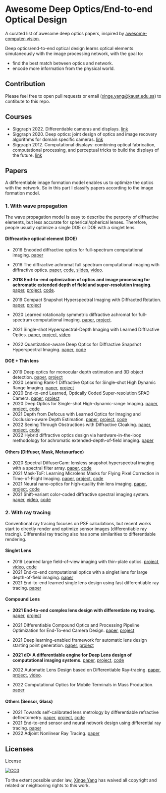 # Awesome Deep Optics/End-to-end Optical Design

A curated list of awesome deep optics papers, inspired by [awesome-computer-vision](https://github.com/jbhuang0604/awesome-computer-vision).

Deep optics/end-to-end optical design learns optical elements simutaneously with the image processing network, with the goal to:

- find the best match between optics and network.
- encode more information from the physical world.

## Contribution

Please feel free to open pull requests or email (xinge.yang@kaust.edu.sa) to contibute to this repo.

## Courses

- Siggraph 2022. Differentiable cameras and displays. [link](https://sites.google.com/princeton.edu/neural-optics/)
- Siggraph 2020. Deep optics: joint design of optics and image recovery algorithms for domain specific cameras. [link](https://dl.acm.org/doi/abs/10.1145/3388769.3407486)
- Siggraph 2012. Computational displays: combining optical fabrication, computational processing, and perceptual tricks to build the displays of the future. [link](https://dl.acm.org/doi/abs/10.1145/2343483.2343487)

## Papers

A differentiable image formation model enables us to optimize the optics with the network. So in this part I classify papers according to the image formation model.

### 1. With wave propagation

The wave propagation model is easy to describe the perporty of diffractive elements, but less accurate for spherical/spherical lenses. Therefore, people usually optimize a single DOE or DOE with a singlet lens.

#### Diffreactive optical element (DOE)

- 2016 Encoded diffractive optics for full-spectrum computational imaging. [paper](https://www.nature.com/articles/srep33543.pdf)
- 2016 The diffractive achromat full spectrum computational imaging with diffractive optics. [paper](https://dl.acm.org/doi/pdf/10.1145/2897824.2925941), [code](https://github.com/vsitzmann/deepoptics), [slides](https://www.slideshare.net/StanfordComputationalImaging/endtoend-optimization-of-cameras-and-image-processing-siggraph-2018), [video](https://dl.acm.org/doi/10.1145/2897824.2925941).

- **2018 End-to-end optimization of optics and image processing for achromatic extended depth of field and super-resolution imaging.** [paper](https://dl.acm.org/doi/pdf/10.1145/3197517.3201333), [project](https://www.computationalimaging.org/publications/end-to-end-optimization-of-optics-and-image-processing-for-achromatic-extended-depth-of-field-and-super-resolution-imaging/), [code](https://github.com/vsitzmann/deepoptics).

- 2019 Compact Snapshot Hyperspectral Imaging with Diffracted Rotation. [paper](https://vccimaging.org/Publications/Jeon2019Hyperspectral/Jeon2019Hyperspectral.pdf), [project](https://vccimaging.org/Publications/Jeon2019Hyperspectral/)
- 2020 Learned rotationally symmetric diffractive achromat for full-spectrum computational imaging. [paper](https://opg.optica.org/optica/fulltext.cfm?uri=optica-7-10-1298&id=440114), [project](https://www.computationalimaging.org/publications/learned-rotationally-symmetric-diffractive-achromat/).
- 2021 Single-shot Hyperspectral-Depth Imaging with Learned Diffractive Optics. [paper](https://openaccess.thecvf.com/content/ICCV2021/papers/Baek_Single-Shot_Hyperspectral-Depth_Imaging_With_Learned_Diffractive_Optics_ICCV_2021_paper.pdf), [project](http://vclab.kaist.ac.kr/iccv2021/dataset.html), [video](https://www.youtube.com/watch?v=Q-9PnlkxnMs)
- 2022 Quantization-aware Deep Optics for Diffractive Snapshot Hyperspectral Imaging. [paper](https://openaccess.thecvf.com/content/CVPR2022/papers/Li_Quantization-Aware_Deep_Optics_for_Diffractive_Snapshot_Hyperspectral_Imaging_CVPR_2022_paper.pdf), [code](https://github.com/lg-li/QuantizationAwareDeepOptics)

#### DOE + Thin lens

- 2019 Deep optics for monocular depth estimation and 3D object detection. [paper](https://arxiv.org/abs/1904.08601), [project](http://www.computationalimaging.org/publications/deep-optics-depth/)
- 2020 Learning Rank-1 Diffractive Optics for Single-shot High Dynamic Range Imaging. [paper](https://vccimaging.org/Publications/Sun2020LearningRank1HDR/Sun2020LearningRank1HDR_supp.pdf), [project](https://vccimaging.org/Publications/Sun2020LearningRank1HDR/)
- 2020 End-to-end Learned, Optically Coded Super-resolution SPAD Camera. [paper](https://vccimaging.org/Publications/Sun2019SingleShotSPAD/Sun2019SingleShotSPAD.pdf), [project](https://vccimaging.org/Publications/Sun2019SingleShotSPAD/)
- 2020 Deep Optics for Single-shot High-dynamic-range Imaging. [paper](https://openaccess.thecvf.com/content_CVPR_2020/papers/Metzler_Deep_Optics_for_Single-Shot_High-Dynamic-Range_Imaging_CVPR_2020_paper.pdf), [project](https://www.computationalimaging.org/publications/deep-optics-hdr/), [code](https://github.com/computational-imaging/DeepOpticsHDR)
- 2021 Depth from Defocus with Learned Optics for Imaging and Occlusion-aware Depth Estimation. [paper](http://www.computationalimaging.org/wp-content/uploads/2021/04/DeepDfD_ICCP2021.pdf), [project](https://www.computationalimaging.org/publications/deepopticsdfd/), [code](https://github.com/computational-imaging/DepthFromDefocusWithLearnedOptics)
- 2022 Seeing Through Obstructions with Diffractive Cloaking. [paper](https://light.princeton.edu/wp-content/uploads/2022/07/seeing_through_obstructions_main.pdf), [project](https://light.princeton.edu/publication/seeing-through-obstructions/), [code](https://github.com/princeton-computational-imaging/SeeThroughObstructions)
- 2022 Hybrid diffractive optics design via hardware-in-the-loop methodology for achromatic extended-depth-of-field imaging. [paper](https://opg.optica.org/DirectPDFAccess/CC2AAA95-64FA-4A73-99FAEAA61B4A97CF_494463/oe-30-18-32633.pdf?da=1&id=494463&seq=0&mobile=no)

#### Others (Diffuser, Mask, Metasurface)

- 2020 Spectral DiffuserCam: lensless snapshot hyperspectral imaging with a spectral filter array. [paper](https://opg.optica.org/optica/fulltext.cfm?uri=optica-7-10-1298&id=440114), [code](https://github.com/Waller-Lab/SpectralDiffuserCam)
- 2021 Mask-ToF: Learning Microlens Masks for Flying Pixel Correction in Time-of-Flight Imaging. [paper](https://openaccess.thecvf.com/content/CVPR2021/papers/Chugunov_Mask-ToF_Learning_Microlens_Masks_for_Flying_Pixel_Correction_in_Time-of-Flight_CVPR_2021_paper.pdf), [project](https://light.princeton.edu/publication/mask-tof/), [code](https://github.com/princeton-computational-imaging/MaskToF)
- 2021 Neural nano-optics for high-quality thin lens imaging. [paper](https://www.nature.com/articles/s41467-021-26443-0), [project](https://light.princeton.edu/publication/neural-nano-optics/), [code](https://github.com/Ethan-Tseng/Neural_Nano-Optics)
- 2021 Shift-variant color-coded diffractive spectral imaging system. [paper](https://opg.optica.org/optica/fulltext.cfm?uri=optica-8-11-1424&id=464500), [video](https://www.youtube.com/watch?v=KNu2ZPLnR50), [code](https://github.com/jorgebaccauis/Shift-Variant-System)

### 2. With ray tracing

Conventional ray tracing focuses on PSF calculations, but recent works start to directly render and optimize sensor images (differentiable ray tracing). Differential ray tracing also has some similarities to differentiable rendering.

#### Singlet Lens

- 2019 Learned large field-of-view imaging with thin-plate optics. [project](https://vccimaging.org/Publications/Peng&Sun2019LearnLargeFOV/), [video](https://dl.acm.org/doi/10.1145/3355089.3356526), [code](https://github.com/qilinsun/LearnedLargeFOV)
- 2021 End-to-end computational optics with a singlet lens for large depth-of-field imaging. [paper](https://opg.optica.org/DirectPDFAccess/D3ED35BC-DC94-4D40-B027C5426D406F5C_458026/oe-29-18-28530.pdf?da=1&id=458026&seq=0&mobile=no)
- 2021 End-to-end learned single lens design using fast differentiable ray tracing. [paper](https://opg.optica.org/view_article.cfm?gotourl=%2FDirectPDFAccess%2F8497A765%2DB6C0%2D466D%2DA8216C0290B780F2%5F462662%2Fol%2D46%2D21%2D5453%2Epdf%3Fda%3D1%26id%3D462662%26seq%3D0%26mobile%3Dno&org=King%20Abdullah%20University%20of%20Science%20and%20Technology%20)

#### Compound Lens

- **2021 End-to-end complex lens design with differentiate ray tracing.** [paper](https://vccimaging.org/Publications/Sun2021DiffLens/Sun2021DiffLens.pdf), [project](https://vccimaging.org/Publications/Sun2021DiffLens/)

- 2021 Differentiable Compound Optics and Processing Pipeline Optimization for End-To-end Camera Design. [paper](https://light.cs.princeton.edu/wp-content/uploads/2021/02/DeepCompoundOptics.pdf), [project](https://light.princeton.edu/publication/deep_compound_optics/)
- 2021 Deep learning-enabled framework for automatic lens design starting point generation. [paper](https://opg.optica.org/DirectPDFAccess/3CCFC208-3A65-4ABB-8B196EC9543FBAD5_446872/oe-29-3-3841.pdf?da=1&id=446872&seq=0&mobile=no), [project](https://lensnet.herokuapp.com/)

- **2021 dO: A differentiable engine for Deep Lens design of computational imaging systems.** [paper](https://ieeexplore.ieee.org/stamp/stamp.jsp?arnumber=9919421), [project](https://vccimaging.org/Publications/Wang2022DiffOptics/), [code](https://github.com/vccimaging/DiffOptics)

- 2022 Automatic Lens Design based on Differentiable Ray-tracing. [paper](https://opg.optica.org/abstract.cfm?uri=COSI-2022-CTh4C.2), [project](https://vccimaging.org/Publications/Yang2022AutoLens/), [video](https://youtu.be/8JWXvGWOG54).
- 2022 Computational Optics for Mobile Terminals in Mass Production. [paper](https://ieeexplore.ieee.org/stamp/stamp.jsp?tp=&arnumber=9864277)

#### Others (Sensor, Glass)

- 2021 Towards self-calibrated lens metrology by differentiable refractive deflectometry. [paper](https://opg.optica.org/DirectPDFAccess/ABF929F2-AD54-4952-8C5AC5BCD94B086C_458455/oe-29-19-30284.pdf?da=1&id=458455&seq=0&mobile=no), [project](https://vccimaging.org/Publications/Wang2021DiffDeflectometry/), [code](https://github.com/vccimaging/DiffDeflectometry)
- 2021 End-to-end sensor and neural network design using differential ray tracing. [paper](https://opg.optica.org/oe/fulltext.cfm?uri=oe-29-21-34748&id=460339)
- 2022 Adjoint Nonlinear Ray Tracing. [paper](https://dl.acm.org/doi/pdf/10.1145/3528223.3530077)

## Licenses
License

[![CC0](http://i.creativecommons.org/p/zero/1.0/88x31.png)](http://creativecommons.org/publicdomain/zero/1.0/)

To the extent possible under law, [Xinge Yang](https://singer-yang.github.io/) has waived all copyright and related or neighboring rights to this work.
